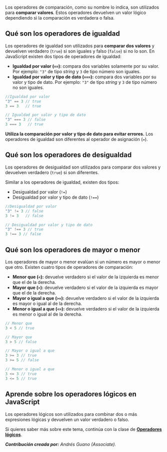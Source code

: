 Los operadores de comparación, como su nombre lo indica, son utilizados para **comparar valores**. Estos operadores devuelven un valor lógico dependiendo si la comparación es verdadera o falsa.

## Qué son los operadores de igualdad

Los operadores de igualdad son utilizados para **comparar dos valores** y devuelven verdadero (`true`) si son iguales y falso (`false`) si no lo son. En JavaScript existen dos tipos de operadores de igualdad:

* **Igualdad por valor (`==`):** compara dos variables solamente por su valor. Por ejemplo: `"3"` de tipo *string* y `3` de tipo número son iguales.
* **Igualdad por valor y tipo de dato (`===`):** compara dos variables por su valor y tipo de dato. Por ejemplo: `"3"` de tipo *string* y `3` de tipo número no son iguales.

```js
//Igualdad por valor
"3" == 3 // true
3 == 3   // true

// Igualdad por valor y tipo de dato
"3" === 3 // false
3 === 3   // true
```

**Utiliza la comparación por valor y tipo de dato para evitar errores.** Los operadores de igualdad son diferentes al operador de asignación (`=`).

## Qué son los operadores de desigualdad

Los operadores de desigualdad son utilizados para comparar dos valores y devuelven verdadero (`true`) si son diferentes.

Similar a los operadores de igualdad, existen dos tipos:
* Desigualdad por valor (`!=`)
* Desigualdad por valor y tipo de dato (`!==`)

```js
//Desigualdad por valor
"3" != 3 // false
3 != 3   // false

// Desigualdad por valor y tipo de dato
"3" !== 3 // true
3 !== 3 // false
```

## Qué son los operadores de mayor o menor

Los operadores de mayor o menor evalúan si un número es mayor o menor que otro. Existen cuatro tipos de operadores de comparación:

* **Menor que (`<`):** devuelve verdadero si el valor de la izquierda es menor que el de la derecha.
* **Mayor que (`>`):** devuelve verdadero si el valor de la izquierda es mayor que el de la derecha.
* **Mayor o igual a que (`>=`):** devuelve verdadero si el valor de la izquierda es mayor o igual al de la derecha.
* **Menor o igual a que (`<=`):** devuelve verdadero si el valor de la izquierda es menor o igual al de la derecha.


```js
// Menor que
3 < 5 // true

// Mayor que
3 > 5 // false

// Mayor o igual a que
3 >= 3 // true
3 >= 5 // false

// Menor o igual a que
3 <= 3 // true
3 <= 5 // true
```

## Aprende sobre los operadores lógicos en JavaScript

Los operadores lógicos son utilizados para combinar dos o más expresiones lógicas y devuelven un valor verdadero o falso.

Si quieres saber más sobre este tema, continúa con la clase de **[Operadores lógicos](https://platzi.com/home/clases/10266-javascript/70340-operadores-logicos/)**.

***Contribución creada por:** Andrés Guano (Associate).*
